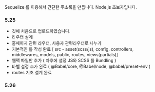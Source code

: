 Sequelize 를 이용해서 간단한 주소록을 만듭니다.
Node.js 초보자입니다.


### 5.25 
* 깃에 처음으로 업로드하였습니다.
* 라우터 설계
* 홈페이지 관련 라우터, 사용자 관련라우터로 나누기 
* 기본적인 틀 작성 완료 [ src - asset(scss/js), config, controllers, middlewares, models, public, routes, views(partials)]
* 웹팩 파일만 추가 ( 차후에 설정 JS와 SCSS 를 Bundling )
* 바벨 설정 추가 완료 ( @Babel/core, @Babel/node, @babel/preset-env )
* routes 기초 설계 완료

### 5.26
